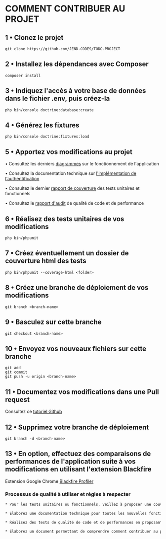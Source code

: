 # COMMENT CONTRIBUER AU PROJET

## 1 • Clonez le projet

```text
git clone https://github.com/JEND-CODES/TODO-PROJECT
```

## 2 • Installez les dépendances avec Composer

```text
composer install
```

## 3 • Indiquez l'accès à votre base de données dans le fichier .env, puis créez-la

```text
php bin/console doctrine:database:create
```

## 4 • Générez les fixtures

```text
php bin/console doctrine:fixtures:load
```

## 5 • Apportez vos modifications au projet

• Consultez les derniers [diagrammes](https://github.com/JEND-CODES/TODO-PROJECT/tree/main/documentation/diagrammes) sur le fonctionnement de l'application

• Consultez la documentation technique sur [l'implémentation de l'authentification](https://github.com/JEND-CODES/TODO-PROJECT)

• Consultez le dernier [rapport de couverture](https://github.com/JEND-CODES/TODO-PROJECT/tree/main/tests-coverage) des tests unitaires et fonctionnels
 
• Consultez le [rapport d'audit](https://github.com/JEND-CODES/TODO-PROJECT) de qualité de code et de performance

## 6 • Réalisez des tests unitaires de vos modifications

```text
php bin/phpunit
```

## 7 • Créez éventuellement un dossier de couverture html des tests

```text
php bin/phpunit --coverage-html <folder>
```

## 8 • Créez une branche de déploiement de vos modifications 

```text
git branch <branch-name>
```

## 9 • Basculez sur cette branche

```text
git checkout <branch-name>
```

## 10 • Envoyez vos nouveaux fichiers sur cette branche

```text
git add
git commit
git push -u origin <branch-name>
```

## 11 • Documentez vos modifications dans une Pull request

Consultez ce [tutoriel Github](https://docs.github.com/en/github/collaborating-with-issues-and-pull-requests/about-pull-requests)

## 12 • Supprimez votre branche de déploiement

```text
git branch -d <branch-name>
```

## 13 • En option, effectuez des comparaisons de performances de l'application suite à vos modifications en utilisant l'extension Blackfire

Extension Google Chrome [Blackfire Profiler](https://chrome.google.com/webstore/detail/blackfire-profiler/miefikpgahefdbcgoiicnmpbeeomffld?hl=fr&pageId=108863020526025791688)

### Processus de qualité à utiliser et règles à respecter

``` bash
* Pour les tests unitaires ou fonctionnels, veillez à proposer une couverture de code qui soit supérieure à 70%

* Elaborez une documentation technique pour toutes les nouvelles fonctionnalités ajoutées au projet

* Réalisez des tests de qualité de code et de performances en proposant des métriques

* Elaborez un document permettant de comprendre comment contribuer au projet modifié
```
